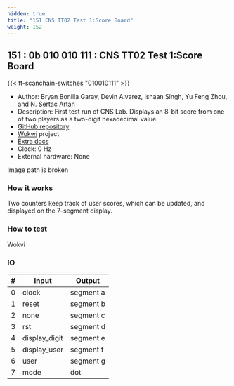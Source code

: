 ```yaml
---
hidden: true
title: "151 CNS TT02 Test 1:Score Board"
weight: 152
---
```


## 151 : 0b 010 010 111 : CNS TT02 Test 1:Score Board

{{< tt-scanchain-switches "010010111" >}}

* Author: Bryan Bonilla Garay, Devin Alvarez, Ishaan Singh, Yu Feng Zhou, and N. Sertac Artan
* Description: First test run of CNS Lab. Displays an 8-bit score from one of two players as a two-digit hexadecimal value.
* [GitHub repository](https://github.com/NYIT-CNS/cns001-tt02-submission1)
* [Wokwi](https://wokwi.com/projects/349901899339661908) project
* [Extra docs](https://github.com/arta-ns/tt02-cns-submission/blob/main/README.md)
* Clock: 0 Hz
* External hardware: None

Image path is broken

### How it works

Two counters keep track of user scores, which can be updated, and displayed on the 7-segment display.

### How to test

Wokvi

### IO

| # | Input        | Output       |
|---|--------------|--------------|
| 0 | clock  | segment a |
| 1 | reset  | segment b |
| 2 | none  | segment c |
| 3 | rst  | segment d |
| 4 | display_digit  | segment e |
| 5 | display_user  | segment f |
| 6 | user  | segment g |
| 7 | mode  | dot |
